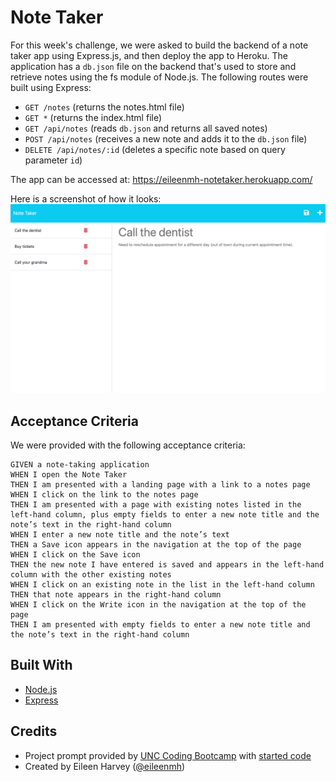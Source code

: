 # Note Taker

For this week's challenge, we were asked to build the backend of a note taker app using Express.js, and then deploy the app to Heroku. The application has a `db.json` file on the backend that's used to store and retrieve notes using the fs module of Node.js. The following routes were built using Express:
- `GET /notes` (returns the notes.html file)
- `GET *` (returns the index.html file)
- `GET /api/notes` (reads `db.json` and returns all saved notes)
- `POST /api/notes` (receives a new note and adds it to the `db.json` file)
- `DELETE /api/notes/:id` (deletes a specific note based on query parameter `id`)

The app can be accessed at:
https://eileenmh-notetaker.herokuapp.com/

Here is a screenshot of how it looks:
![notetaker screenshot](public/assets/images/notetaker-screenshot.png)

## Acceptance Criteria
We were provided with the following acceptance criteria:
```
GIVEN a note-taking application
WHEN I open the Note Taker
THEN I am presented with a landing page with a link to a notes page
WHEN I click on the link to the notes page
THEN I am presented with a page with existing notes listed in the left-hand column, plus empty fields to enter a new note title and the note’s text in the right-hand column
WHEN I enter a new note title and the note’s text
THEN a Save icon appears in the navigation at the top of the page
WHEN I click on the Save icon
THEN the new note I have entered is saved and appears in the left-hand column with the other existing notes
WHEN I click on an existing note in the list in the left-hand column
THEN that note appears in the right-hand column
WHEN I click on the Write icon in the navigation at the top of the page
THEN I am presented with empty fields to enter a new note title and the note’s text in the right-hand column
```

## Built With
- [Node.js](https://nodejs.org/en)
- [Express](https://expressjs.com/)


## Credits

- Project prompt provided by [UNC Coding Bootcamp](https://bootcamp.unc.edu/coding/) with [started code](https://github.com/coding-boot-camp/miniature-eureka)
- Created by Eileen Harvey ([@eileenmh](https://github.com/eileenmh))